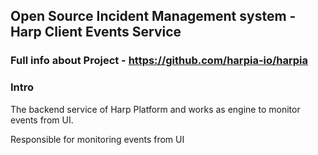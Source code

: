 ## Open Source Incident Management system - Harp Client Events Service

### Full info about Project - https://github.com/harpia-io/harpia

### Intro

The backend service of Harp Platform and works as engine to monitor events from UI.

Responsible for monitoring events from UI


